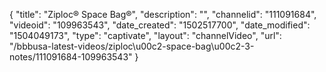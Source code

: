 {
    "title": "Ziploc&reg; Space Bag&reg;",
    "description": "",
    "channelid": "111091684",
    "videoid": "109963543",
    "date_created": "1502517700",
    "date_modified": "1504049173",
    "type": "captivate",
    "layout": "channelVideo",
    "url": "\/bbbusa-latest-videos\/ziploc\u00c2-space-bag\u00c2-3-notes\/111091684-109963543"
}